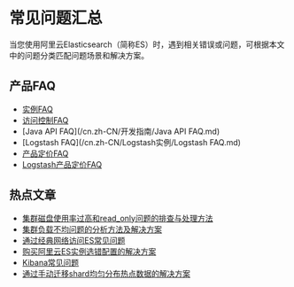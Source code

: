# 常见问题汇总

当您使用阿里云Elasticsearch（简称ES）时，遇到相关错误或问题，可根据本文中的问题分类匹配问题场景和解决方案。

## 产品FAQ

-   [实例FAQ](/cn.zh-CN/ES实例/常见问题/实例FAQ.md)
-   [访问控制FAQ](/cn.zh-CN/ES访问控制/访问控制FAQ.md)
-   [Java API FAQ](/cn.zh-CN/开发指南/Java API FAQ.md)
-   [Logstash FAQ](/cn.zh-CN/Logstash实例/Logstash FAQ.md)
-   [产品定价FAQ](/cn.zh-CN/产品定价/产品定价FAQ.md)
-   [Logstash产品定价FAQ](/cn.zh-CN/Logstash实例/产品定价/Logstash产品定价FAQ.md)

## 热点文章

-   [集群磁盘使用率过高和read\_only问题的排查与处理方法]()
-   [集群负载不均问题的分析方法及解决方案]()
-   [通过经典网络访问ES常见问题](/cn.zh-CN/ES实例/常见问题/通过经典网络访问ES常见问题.md)
-   [购买阿里云ES实例选错配置的解决方案](/cn.zh-CN/ES实例/常见问题/购买阿里云ES实例选错配置的解决方案.md)
-   [Kibana常见问题](/cn.zh-CN/ES实例/常见问题/Kibana常见问题.md)
-   [通过手动迁移shard均匀分布热点数据的解决方案]()

